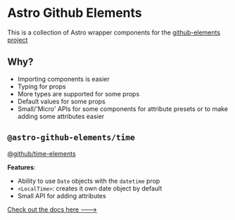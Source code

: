 # Astro Github Elements

This is a collection of Astro wrapper components for the [github-elements project](https://github.com/github/github-elements)

## Why?

- Importing components is easier
- Typing for props
- More types are supported for some props
- Default values for some props
- Small/'Micro' APIs for some components for attribute presets or to make adding some attributes easier

## `@astro-github-elements/time`

[@github/time-elements]([/packages/time#readme](https://github.com/github/time-elements))

**Features**:

- Ability to use `Date` objects with the `datetime` prop
- `<LocalTime>`: creates it own date object by default
- Small API for adding attributes

[Check out the docs here --->](/packages/time#readme)
